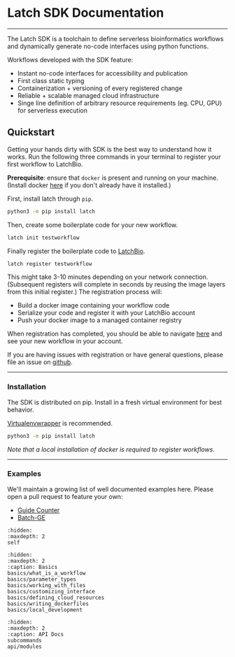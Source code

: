 # Latch SDK Documentation

---

The Latch SDK is a toolchain to define serverless bioinformatics workflows and
dynamically generate no-code interfaces using python functions.

Workflows developed with the SDK feature:

* Instant no-code interfaces for accessibility and publication
* First class static typing
* Containerization + versioning of every registered change
* Reliable + scalable managed cloud infrastructure
* Singe line definition of arbitrary resource requirements (eg. CPU, GPU) for serverless execution

## Quickstart

Getting your hands dirty with SDK is the best way to understand how it works.
Run the following three commands in your terminal to register your first
workflow to LatchBio.

**Prerequisite**: ensure that `docker` is present and running on your machine.
(Install docker [here](https://docs.docker.com/get-docker/) if you don't already
have it installed.)

First, install latch through `pip`.

```bash
python3 -m pip install latch
```

Then, create some boilerplate code for your new workflow.

```bash
latch init testworkflow
```

Finally register the boilerplate code to [LatchBio](https://latch.bio).

```bash
latch register testworkflow
```

This might take 3-10 minutes depending on your network connection. (Subsequent
registers will complete in seconds by reusing the image layers from this initial
register.) The registration process will:

* Build a docker image containing your workflow code
* Serialize your code and register it with your LatchBio account
* Push your docker image to a managed container registry

When registration has completed, you should be able to navigate
[here](https://console.latch.bio/workflows) and see your new workflow in your
account.

If you are having issues with registration or have general questions, please
file an issue on [github](https://github.com/latchbio/latch).

---

### Installation

The SDK is distributed on pip. Install in a fresh virtual environment for best
behavior.

[Virtualenvwrapper](https://virtualenvwrapper.readthedocs.io/en/latest/) is recommended.

```bash
python3 -m pip install latch
```

_Note that a local installation of docker is required to register workflows_.

---

### Examples

We'll maintain a growing list of well documented examples here. Please open a
pull request to feature your own:

* [Guide Counter](https://github.com/latchbio/wf-guide_counter)
* [Batch-GE](https://github.com/latchbio/wf-batch_ge)

```{toctree}
:hidden:
:maxdepth: 2
self
```

```{toctree}
:hidden:
:maxdepth: 2
:caption: Basics
basics/what_is_a_workflow
basics/parameter_types
basics/working_with_files
basics/customizing_interface
basics/defining_cloud_resources
basics/writing_dockerfiles
basics/local_development
```

```{toctree}
:hidden:
:maxdepth: 2
:caption: API Docs
subcommands
api/modules
```
